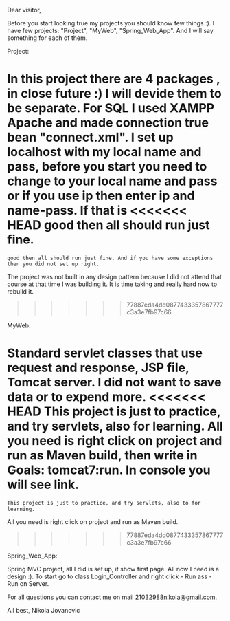 
Dear visitor,

Before you start looking true my projects you should know few things :).
I have few projects: "Project", "MyWeb", "Spring_Web_App". And I will say something for each of them.

Project:

  In this project there are 4 packages , in close future :) I will devide them to be separate.
  For SQL I used XAMPP Apache and made connection true bean "connect.xml". I set up localhost with my local name and pass,
    before you start you need to change to your local name and pass or if you use ip then enter ip and name-pass. If that is 
<<<<<<< HEAD
    good then all should run just fine.
=======
    good then all should run just fine. And if you have some exceptions then you did not set up right.
  
  The project was not built in any design pattern because I did not attend that course at that time I was building it. It is time taking and really hard now to rebuild it.
>>>>>>> 77887eda4dd0877433357867777c3a3e7fb97c66
    
MyWeb:

  Standard servlet classes that use request and response, JSP file, Tomcat server. I did not want to save data or to expend more.
<<<<<<< HEAD
    This project is just to practice, and try servlets, also for learning.
  All you need is right click on project and run as Maven build, then write in Goals: tomcat7:run. In console you will see link.
=======
    This project is just to practice, and try servlets, also to for learning.
  All you need is right click on project and run as Maven build.
>>>>>>> 77887eda4dd0877433357867777c3a3e7fb97c66
  
Spring_Web_App:

  Spring MVC project, all I did is set up, it show first page. All now I need is a design :).
  To start go to class Login_Controller and right click - Run ass - Run on Server.
  
  
For all questions you can contact me on mail 21032988nikola@gmail.com. 

All best,
Nikola Jovanovic
